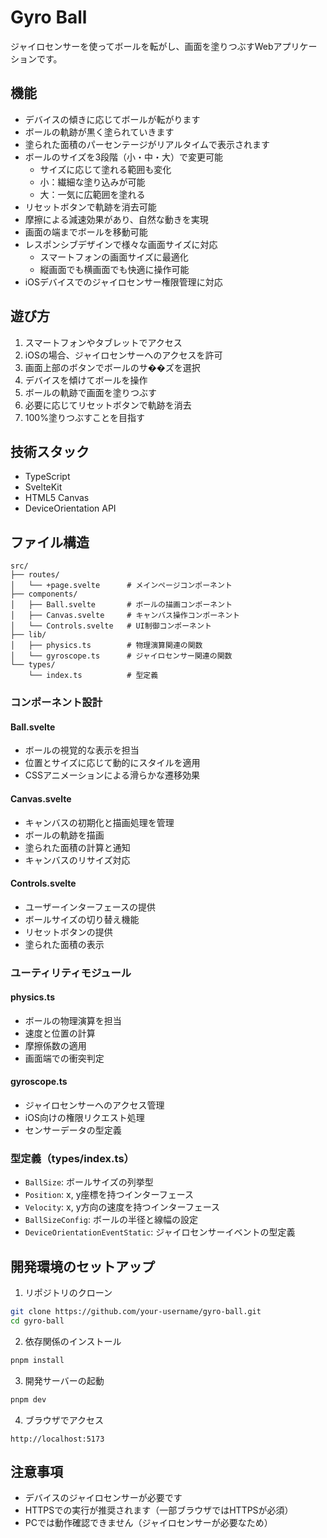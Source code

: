 # Gyro Ball

ジャイロセンサーを使ってボールを転がし、画面を塗りつぶすWebアプリケーションです。

## 機能

- デバイスの傾きに応じてボールが転がります
- ボールの軌跡が黒く塗られていきます
- 塗られた面積のパーセンテージがリアルタイムで表示されます
- ボールのサイズを3段階（小・中・大）で変更可能
  - サイズに応じて塗れる範囲も変化
  - 小：繊細な塗り込みが可能
  - 大：一気に広範囲を塗れる
- リセットボタンで軌跡を消去可能
- 摩擦による減速効果があり、自然な動きを実現
- 画面の端までボールを移動可能
- レスポンシブデザインで様々な画面サイズに対応
  - スマートフォンの画面サイズに最適化
  - 縦画面でも横画面でも快適に操作可能
- iOSデバイスでのジャイロセンサー権限管理に対応

## 遊び方

1. スマートフォンやタブレットでアクセス
2. iOSの場合、ジャイロセンサーへのアクセスを許可
3. 画面上部のボタンでボールのサ��ズを選択
4. デバイスを傾けてボールを操作
5. ボールの軌跡で画面を塗りつぶす
6. 必要に応じてリセットボタンで軌跡を消去
7. 100%塗りつぶすことを目指す

## 技術スタック

- TypeScript
- SvelteKit
- HTML5 Canvas
- DeviceOrientation API

## ファイル構造

```
src/
├── routes/
│   └── +page.svelte      # メインページコンポーネント
├── components/
│   ├── Ball.svelte       # ボールの描画コンポーネント
│   ├── Canvas.svelte     # キャンバス操作コンポーネント
│   └── Controls.svelte   # UI制御コンポーネント
├── lib/
│   ├── physics.ts        # 物理演算関連の関数
│   └── gyroscope.ts      # ジャイロセンサー関連の関数
└── types/
    └── index.ts          # 型定義
```

### コンポーネント設計

#### Ball.svelte
- ボールの視覚的な表示を担当
- 位置とサイズに応じて動的にスタイルを適用
- CSSアニメーションによる滑らかな遷移効果

#### Canvas.svelte
- キャンバスの初期化と描画処理を管理
- ボールの軌跡を描画
- 塗られた面積の計算と通知
- キャンバスのリサイズ対応

#### Controls.svelte
- ユーザーインターフェースの提供
- ボールサイズの切り替え機能
- リセットボタンの提供
- 塗られた面積の表示

### ユーティリティモジュール

#### physics.ts
- ボールの物理演算を担当
- 速度と位置の計算
- 摩擦係数の適用
- 画面端での衝突判定

#### gyroscope.ts
- ジャイロセンサーへのアクセス管理
- iOS向けの権限リクエスト処理
- センサーデータの型定義

### 型定義（types/index.ts）
- `BallSize`: ボールサイズの列挙型
- `Position`: x, y座標を持つインターフェース
- `Velocity`: x, y方向の速度を持つインターフェース
- `BallSizeConfig`: ボールの半径と線幅の設定
- `DeviceOrientationEventStatic`: ジャイロセンサーイベントの型定義

## 開発環境のセットアップ

1. リポジトリのクローン

```bash
git clone https://github.com/your-username/gyro-ball.git
cd gyro-ball
```

2. 依存関係のインストール

```bash
pnpm install
```

3. 開発サーバーの起動

```bash
pnpm dev
```

4. ブラウザでアクセス

```text
http://localhost:5173
```

## 注意事項

- デバイスのジャイロセンサーが必要です
- HTTPSでの実行が推奨されます（一部ブラウザではHTTPSが必須）
- PCでは動作確認できません（ジャイロセンサーが必要なため）
